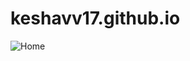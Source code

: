 # keshavv17.github.io
![Home](https://user-images.githubusercontent.com/92216964/151670556-727b069e-c3c0-48b2-a4d2-61ba342c2729.png)
